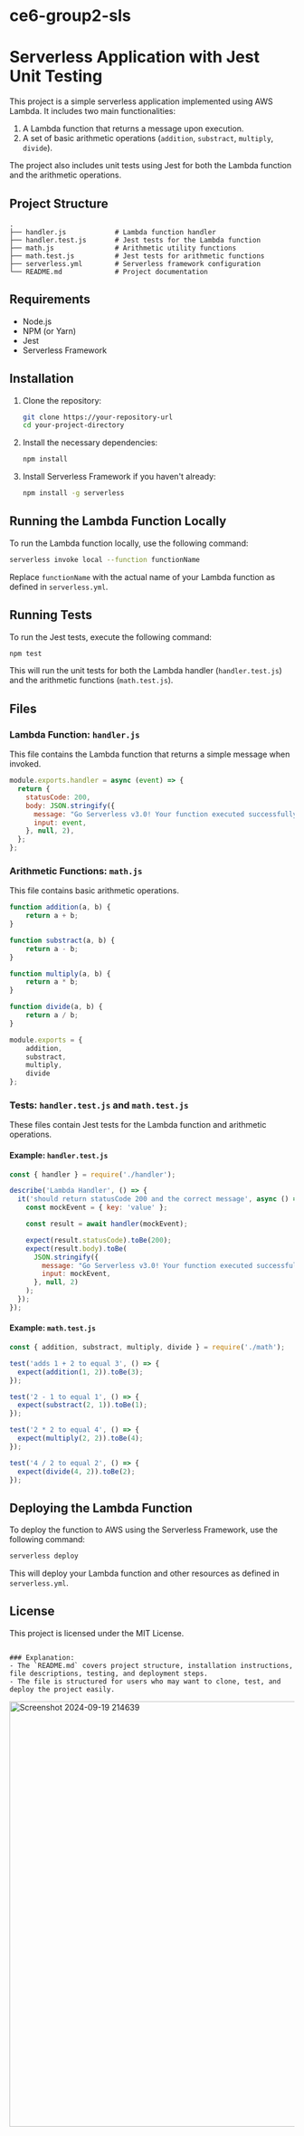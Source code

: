 # ce6-group2-sls

# Serverless Application with Jest Unit Testing

This project is a simple serverless application implemented using AWS Lambda. It includes two main functionalities: 
1. A Lambda function that returns a message upon execution.
2. A set of basic arithmetic operations (`addition`, `substract`, `multiply`, `divide`).

The project also includes unit tests using Jest for both the Lambda function and the arithmetic operations.

## Project Structure

```
.
├── handler.js            # Lambda function handler
├── handler.test.js       # Jest tests for the Lambda function
├── math.js               # Arithmetic utility functions
├── math.test.js          # Jest tests for arithmetic functions
├── serverless.yml        # Serverless framework configuration
└── README.md             # Project documentation
```

## Requirements

- Node.js
- NPM (or Yarn)
- Jest
- Serverless Framework

## Installation

1. Clone the repository:

   ```bash
   git clone https://your-repository-url
   cd your-project-directory
   ```

2. Install the necessary dependencies:

   ```bash
   npm install
   ```

3. Install Serverless Framework if you haven't already:

   ```bash
   npm install -g serverless
   ```

## Running the Lambda Function Locally

To run the Lambda function locally, use the following command:

```bash
serverless invoke local --function functionName
```

Replace `functionName` with the actual name of your Lambda function as defined in `serverless.yml`.

## Running Tests

To run the Jest tests, execute the following command:

```bash
npm test
```

This will run the unit tests for both the Lambda handler (`handler.test.js`) and the arithmetic functions (`math.test.js`).

## Files

### Lambda Function: `handler.js`

This file contains the Lambda function that returns a simple message when invoked.

```javascript
module.exports.handler = async (event) => {
  return {
    statusCode: 200,
    body: JSON.stringify({
      message: "Go Serverless v3.0! Your function executed successfully!",
      input: event,
    }, null, 2),
  };
};
```

### Arithmetic Functions: `math.js`

This file contains basic arithmetic operations.

```javascript
function addition(a, b) {
    return a + b;
}

function substract(a, b) {
    return a - b;
}

function multiply(a, b) {
    return a * b;
}

function divide(a, b) {
    return a / b;
}

module.exports = {
    addition,
    substract,
    multiply,
    divide
};
```

### Tests: `handler.test.js` and `math.test.js`

These files contain Jest tests for the Lambda function and arithmetic operations.

#### Example: `handler.test.js`

```javascript
const { handler } = require('./handler');

describe('Lambda Handler', () => {
  it('should return statusCode 200 and the correct message', async () => {
    const mockEvent = { key: 'value' };

    const result = await handler(mockEvent);

    expect(result.statusCode).toBe(200);
    expect(result.body).toBe(
      JSON.stringify({
        message: "Go Serverless v3.0! Your function executed successfully!",
        input: mockEvent,
      }, null, 2)
    );
  });
});
```

#### Example: `math.test.js`

```javascript
const { addition, substract, multiply, divide } = require('./math');

test('adds 1 + 2 to equal 3', () => {
  expect(addition(1, 2)).toBe(3);
});

test('2 - 1 to equal 1', () => {
  expect(substract(2, 1)).toBe(1);
});

test('2 * 2 to equal 4', () => {
  expect(multiply(2, 2)).toBe(4);
});

test('4 / 2 to equal 2', () => {
  expect(divide(4, 2)).toBe(2);
});
```

## Deploying the Lambda Function

To deploy the function to AWS using the Serverless Framework, use the following command:

```bash
serverless deploy
```

This will deploy your Lambda function and other resources as defined in `serverless.yml`.

## License

This project is licensed under the MIT License.
```

### Explanation:
- The `README.md` covers project structure, installation instructions, file descriptions, testing, and deployment steps.
- The file is structured for users who may want to clone, test, and deploy the project easily.

```

<img width="752" alt="Screenshot 2024-09-19 214639" src="https://github.com/user-attachments/assets/9015c931-a332-4be9-afc1-b14cae72b238">
